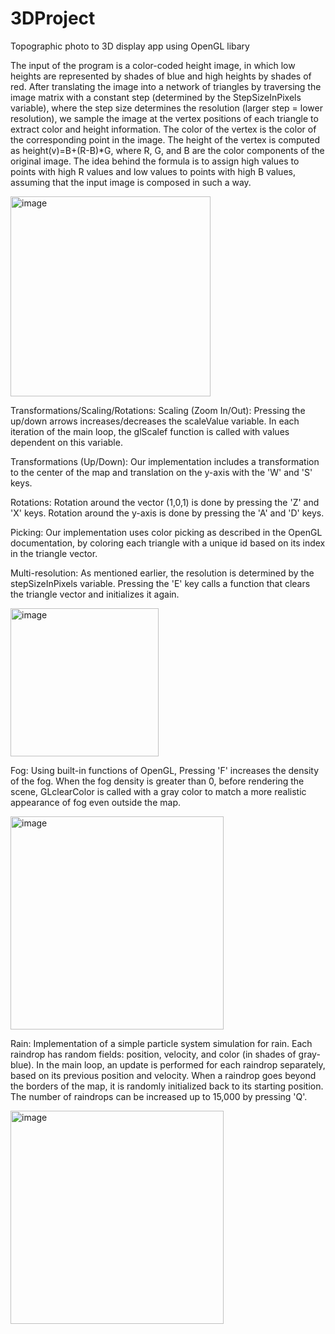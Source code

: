 # 3DProject
Topographic photo to 3D display app using OpenGL libary


The input of the program is a color-coded height image, in which low heights are represented by shades of blue and high heights by shades of red.
After translating the image into a network of triangles by traversing the image matrix with a constant step (determined by the StepSizeInPixels variable), where the step size determines the resolution (larger step = lower resolution), we sample the image at the vertex positions of each triangle to extract color and height information.
The color of the vertex is the color of the corresponding point in the image.
The height of the vertex is computed as height(v)=B+(R-B)*G, where R, G, and B are the color components of the original image.
The idea behind the formula is to assign high values to points with high R values and low values to points with high B values, assuming that the input image is composed in such a way.

<img width="320" alt="image" src="https://user-images.githubusercontent.com/94286082/220583958-1922e8ce-f972-43b7-803e-9062e1d54ad9.png">

Transformations/Scaling/Rotations:
Scaling (Zoom In/Out): Pressing the up/down arrows increases/decreases the scaleValue variable.
In each iteration of the main loop, the glScalef function is called with values dependent on this variable.

Transformations (Up/Down): Our implementation includes a transformation to the center of the map and translation on the y-axis with the 'W' and 'S' keys.

Rotations: Rotation around the vector (1,0,1) is done by pressing the 'Z' and 'X' keys.
Rotation around the y-axis is done by pressing the 'A' and 'D' keys.

Picking:
Our implementation uses color picking as described in the OpenGL documentation, by coloring each triangle with a unique id based on its index in the triangle vector.

Multi-resolution:
As mentioned earlier, the resolution is determined by the stepSizeInPixels variable.
Pressing the 'E' key calls a function that clears the triangle vector and initializes it again.

<img width="237" alt="image" src="https://user-images.githubusercontent.com/94286082/220584018-759d70c8-7b78-4f7d-8579-990d1f91e4fa.png">

Fog:
Using built-in functions of OpenGL, Pressing 'F' increases the density of the fog.
When the fog density is greater than 0, before rendering the scene, GLclearColor is called with a gray color to match a more realistic appearance of fog even outside the map.

<img width="341" alt="image" src="https://user-images.githubusercontent.com/94286082/220584212-9c5a21fc-1d34-4ddd-9f8c-f0529863375c.png">

Rain:
Implementation of a simple particle system simulation for rain.
Each raindrop has random fields: position, velocity, and color (in shades of gray-blue).
In the main loop, an update is performed for each raindrop separately, based on its previous position and velocity. When a raindrop goes beyond the borders of the map, it is randomly initialized back to its starting position.
The number of raindrops can be increased up to 15,000 by pressing 'Q'.

<img width="341" alt="image" src="https://user-images.githubusercontent.com/94286082/220584246-8571d94c-344a-4091-890e-229b6175d0aa.png">





